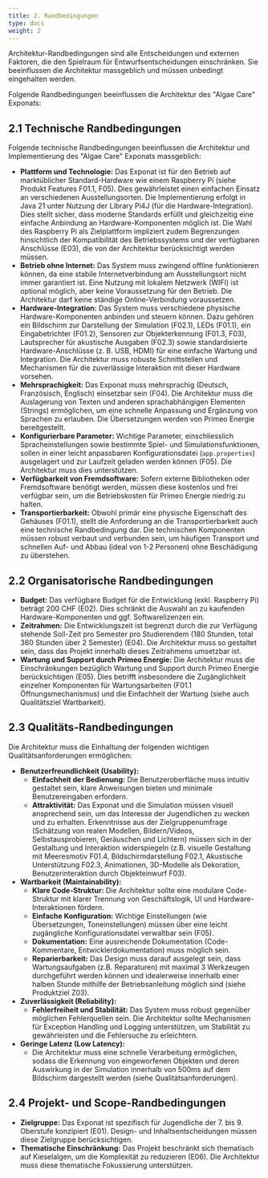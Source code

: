 ```yaml
---
title: 2. Randbedingungen
type: docs
weight: 2
---
```


Architektur-Randbedingungen sind alle Entscheidungen und externen Faktoren, die den Spielraum für Entwurfsentscheidungen einschränken. Sie beeinflussen die Architektur massgeblich und müssen unbedingt eingehalten werden.

Folgende Randbedingungen beeinflussen die Architektur des "Algae Care" Exponats:

## 2.1 Technische Randbedingungen

Folgende technische Randbedingungen beeinflussen die Architektur und Implementierung des "Algae Care" Exponats massgeblich:

* **Plattform und Technologie:** Das Exponat ist für den Betrieb auf marktüblicher Standard-Hardware wie einem Raspberry Pi (siehe Produkt Features F01.1, F05). Dies gewährleistet einen einfachen Einsatz an verschiedenen Ausstellungsorten. Die Implementierung erfolgt in Java 21 unter Nutzung der Library Pi4J (für die Hardware-Integration). Dies stellt sicher, dass moderne Standards erfüllt und gleichzeitig eine einfache Anbindung an Hardware-Komponenten möglich ist. Die Wahl des Raspberry Pi als Zielplattform impliziert zudem Begrenzungen hinsichtlich der Kompatibilität des Betriebssystems und der verfügbaren Anschlüsse (E03), die von der Architektur berücksichtigt werden müssen.
* **Betrieb ohne Internet:** Das System muss zwingend offline funktionieren können, da eine stabile Internetverbindung am Ausstellungsort nicht immer garantiert ist. Eine Nutzung mit lokalem Netzwerk (WIFI) ist optional möglich, aber keine Voraussetzung für den Betrieb. Die Architektur darf keine ständige Online-Verbindung voraussetzen.
* **Hardware-Integration:** Das System muss verschiedene physische Hardware-Komponenten anbinden und steuern können. Dazu gehören ein Bildschirm zur Darstellung der Simulation (F02.1), LEDs (F01.1), ein Eingabetrichter (F01.2), Sensoren zur Objekterkennung (F01.3, F03), Lautsprecher für akustische Ausgaben (F02.3) sowie standardisierte Hardware-Anschlüsse (z. B. USB, HDMI) für eine einfache Wartung und Integration. Die Architektur muss robuste Schnittstellen und Mechanismen für die zuverlässige Interaktion mit dieser Hardware vorsehen.
* **Mehrsprachigkeit:** Das Exponat muss mehrsprachig (Deutsch, Französisch, Englisch) einsetzbar sein (F04). Die Architektur muss die Auslagerung von Texten und anderen sprachabhängigen Elementen (Strings) ermöglichen, um eine schnelle Anpassung und Ergänzung von Sprachen zu erlauben. Die Übersetzungen werden von Primeo Energie bereitgestellt.
* **Konfigurierbare Parameter:** Wichtige Parameter, einschliesslich Spracheinstellungen sowie bestimmte Spiel- und Simulationsfunktionen, sollen in einer leicht anpassbaren Konfigurationsdatei (`app.properties`) ausgelagert und zur Laufzeit geladen werden können (F05). Die Architektur muss dies unterstützen.
* **Verfügbarkeit von Fremdsoftware:** Sofern externe Bibliotheken oder Fremdsoftware benötigt werden, müssen diese kostenlos und frei verfügbar sein, um die Betriebskosten für Primeo Energie niedrig zu halten.
* **Transportierbarkeit:** Obwohl primär eine physische Eigenschaft des Gehäuses (F01.1), stellt die Anforderung an die Transportierbarkeit auch eine technische Randbedingung dar. Die technischen Komponenten müssen robust verbaut und verbunden sein, um häufigen Transport und schnellen Auf- und Abbau (ideal von 1-2 Personen) ohne Beschädigung zu überstehen.

## 2.2 Organisatorische Randbedingungen
- **Budget:** Das verfügbare Budget für die Entwicklung (exkl. Raspberry Pi) beträgt 200 CHF (E02). Dies schränkt die Auswahl an zu kaufenden Hardware-Komponenten und ggf. Softwarelizenzen ein.
- **Zeitrahmen:** Die Entwicklungszeit ist begrenzt durch die zur Verfügung stehende Soll-Zeit pro Semester pro Studierendem (180 Stunden, total 360 Stunden über 2 Semester) (E04). Die Architektur muss so gestaltet sein, dass das Projekt innerhalb dieses Zeitrahmens umsetzbar ist.
- **Wartung und Support durch Primeo Energie:** Die Architektur muss die Einschränkungen bezüglich Wartung und Support durch Primeo Energie berücksichtigen (E05). Dies betrifft insbesondere die Zugänglichkeit einzelner Komponenten für Wartungsarbeiten (F01.1 Öffnungsmechanismus) und die Einfachheit der Wartung (siehe auch Qualitätsziel Wartbarkeit).

## 2.3 Qualitäts-Randbedingungen

Die Architektur muss die Einhaltung der folgenden wichtigen Qualitätsanforderungen ermöglichen:

* **Benutzerfreundlichkeit (Usability):**
    * **Einfachheit der Bedienung:** Die Benutzeroberfläche muss intuitiv gestaltet sein, klare Anweisungen bieten und minimale Benutzereingaben erfordern.
    * **Attraktivität:** Das Exponat und die Simulation müssen visuell ansprechend sein, um das Interesse der Jugendlichen zu wecken und zu erhalten. Erkenntnisse aus der Zielgruppenumfrage (Schätzung von realen Modellen, Bildern/Videos, Selbstausprobieren, Geräuschen und Lichtern) müssen sich in der Gestaltung und Interaktion widerspiegeln (z.B. visuelle Gestaltung mit Meeresmotiv F01.4, Bildschirmdarstellung F02.1, Akustische Unterstützung F02.3, Animationen, 3D-Modelle als Dekoration, Benutzerinteraktion durch Objekteinwurf F03).
* **Wartbarkeit (Maintainability):**
    * **Klare Code-Struktur:** Die Architektur sollte eine modulare Code-Struktur mit klarer Trennung von Geschäftslogik, UI und Hardware-Interaktionen fördern.
    * **Einfache Konfiguration:** Wichtige Einstellungen (wie Übersetzungen, Toneinstellungen) müssen über eine leicht zugängliche Konfigurationsdatei verwaltbar sein (F05).
    * **Dokumentation:** Eine ausreichende Dokumentation (Code-Kommentare, Entwicklerdokumentation) muss möglich sein.
    * **Reparierbarkeit:** Das Design muss darauf ausgelegt sein, dass Wartungsaufgaben (z.B. Reparaturen) mit maximal 3 Werkzeugen durchgeführt werden können und idealerweise innerhalb einer halben Stunde mithilfe der Betriebsanleitung möglich sind (siehe Produktziel Z03).
* **Zuverlässigkeit (Reliability):**
    * **Fehlerfreiheit und Stabilität:** Das System muss robust gegenüber möglichen Fehlerquellen sein. Die Architektur sollte Mechanismen für Exception Handling und Logging unterstützen, um Stabilität zu gewährleisten und die Fehlersuche zu erleichtern.
* **Geringe Latenz (Low Latency):**
    * Die Architektur muss eine schnelle Verarbeitung ermöglichen, sodass die Erkennung von eingeworfenen Objekten und deren Auswirkung in der Simulation innerhalb von 500ms auf dem Bildschirm dargestellt werden (siehe Qualitätsanforderungen).

## 2.4 Projekt- und Scope-Randbedingungen

* **Zielgruppe:** Das Exponat ist spezifisch für Jugendliche der 7. bis 9. Oberstufe konzipiert (E01). Design- und Inhaltsentscheidungen müssen diese Zielgruppe berücksichtigen.
* **Thematische Einschränkung:** Das Projekt beschränkt sich thematisch auf Kieselalgen, um die Komplexität zu reduzieren (E06). Die Architektur muss diese thematische Fokussierung unterstützen.